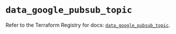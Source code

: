 # `data_google_pubsub_topic`

Refer to the Terraform Registry for docs: [`data_google_pubsub_topic`](https://registry.terraform.io/providers/hashicorp/google-beta/5.36.0/docs/data-sources/google_pubsub_topic).
